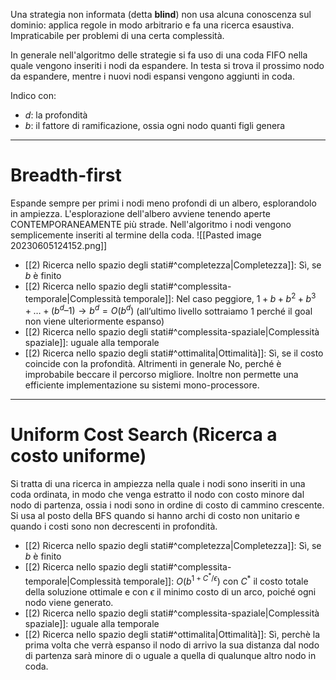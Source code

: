 Una strategia non informata (detta **blind**) non usa alcuna conoscenza sul dominio: applica regole in modo arbitrario e fa una ricerca esaustiva. Impraticabile per problemi di una certa complessità.

In generale nell'algoritmo delle strategie si fa uso di una coda FIFO nella quale vengono inseriti i nodi da espandere. In testa si trova il prossimo nodo da espandere, mentre i nuovi nodi espansi vengono aggiunti in coda.

Indico con:
- *d*: la profondità
- *b*: il fattore di ramificazione, ossia ogni nodo quanti figli genera
---
# Breadth-first
Espande sempre per primi i nodi meno profondi di un albero, esplorandolo in ampiezza.
L'esplorazione dell'albero avviene tenendo aperte CONTEMPORANEAMENTE più strade.
Nell'algoritmo i nodi vengono semplicemente inseriti al termine della coda.
![[Pasted image 20230605124152.png]]

- [[2) Ricerca nello spazio degli stati#^completezza|Completezza]]: Sì, se *b* è finito
- [[2) Ricerca nello spazio degli stati#^complessita-temporale|Complessità temporale]]:
  Nel caso peggiore, $1 + b + b^2 + b^3 +…+(b^d – 1) \to b^d = O(b^d)$
  (all’ultimo livello sottraiamo 1 perché il goal non viene ulteriormente espanso)
- [[2) Ricerca nello spazio degli stati#^complessita-spaziale|Complessità spaziale]]: uguale alla temporale
- [[2) Ricerca nello spazio degli stati#^ottimalita|Ottimalità]]:
  Sì, se il costo coincide con la profondità.
  Altrimenti in generale No, perché è improbabile beccare il percorso migliore. Inoltre non permette una efficiente implementazione su sistemi mono-processore.

---
# Uniform Cost Search (Ricerca a costo uniforme)
Si tratta di una ricerca in ampiezza nella quale i nodi sono inseriti in una coda ordinata, in modo che venga estratto il nodo con costo minore dal nodo di partenza, ossia i nodi sono in ordine di costo di cammino crescente.
Si usa al posto della BFS quando si hanno archi di costo non unitario e quando i costi sono non decrescenti in profondità.

- [[2) Ricerca nello spazio degli stati#^completezza|Completezza]]: Sì, se *b* è finito
- [[2) Ricerca nello spazio degli stati#^complessita-temporale|Complessità temporale]]:
  $O(b^{1+C^*/\epsilon})$
  con $C^*$ il costo totale della soluzione ottimale
  e con $\epsilon$ il minimo costo di un arco,
  poiché ogni nodo viene generato.
- [[2) Ricerca nello spazio degli stati#^complessita-spaziale|Complessità spaziale]]: uguale alla temporale
- [[2) Ricerca nello spazio degli stati#^ottimalita|Ottimalità]]:
  Sì, perchè la prima volta che verrà espanso il nodo di arrivo la sua distanza dal nodo di partenza sarà minore di o uguale a quella di qualunque altro nodo in coda.

